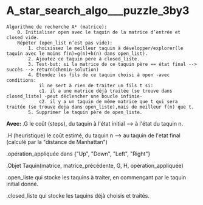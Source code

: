# A_star_search_algo___puzzle_3by3

```
Algorithme de recherche A* (matrice):
    0. Initialiser open avec le taquin de la matrice d’entrée et closed vide.
    Répéter (open_list n’est pas vide):
        1. choisissez le meilleur taquin à développer/explorer(le taquin avec le moins f(n)=g(n)+h(n) dans open_list).
        2. Ajoutez ce taquin père à closed_liste.
        3. Test-but: si la matrice de ce taquin père == état final --> succès --> return(chemin-solution)
        4. Étendez les fils de ce taquin choisi à open -avec conditions:
            il ne sert à rien de traiter un fils t si:
            c1. il a une matrice déjà traitée (se trouve dans closed_liste) -peut déclencher une boucle infinie-
            c2. il y a un taquin de même matrice que t qui sera traitée (se trouve deja dans open_liste),mais de meilleur f(n) que t.
        5. Supprimer le taquin père de open_liste.

```
**Avec:**
.G le coût (steps), du taquin à l'état initial --> à l'état du taquin n.

.H (heuristique) le coût estimé, du taquin n --> au taquin de l'etat final (calculé par la "distance de Manhattan") 

.opération_appliquée dans {"Up", "Down", "Left", "Right"}

.Objet Taquin(matrice, matrice_précédente, G, H, opération_appliquée)

.open_liste qui stocke les taquins à traiter, en commençant par le taquin initial donné.

.closed_liste qui stocke les taquins déjà choisis et traités.
